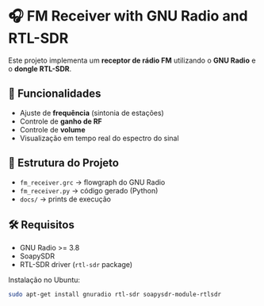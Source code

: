 # 🎧 FM Receiver with GNU Radio and RTL-SDR

Este projeto implementa um **receptor de rádio FM** utilizando o **GNU Radio** e o **dongle RTL-SDR**.

## 🚀 Funcionalidades
- Ajuste de **frequência** (sintonia de estações)
- Controle de **ganho de RF**
- Controle de **volume**
- Visualização em tempo real do espectro do sinal

## 📂 Estrutura do Projeto
- `fm_receiver.grc` → flowgraph do GNU Radio
- `fm_receiver.py` → código gerado (Python)
- `docs/` → prints de execução

## 🛠️ Requisitos
- GNU Radio >= 3.8
- SoapySDR
- RTL-SDR driver (`rtl-sdr` package)
  
Instalação no Ubuntu:
```bash
sudo apt-get install gnuradio rtl-sdr soapysdr-module-rtlsdr
